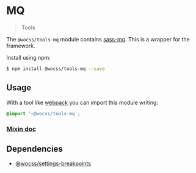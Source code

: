 # MQ

> Tools

The `@wocss/tools-mq` module contains [sass-mq](https://github.com/sass-mq/sass-mq). This is a wrapper for the framework.

Install using npm:

```sh
$ npm install @wocss/tools-mq --save
```

## Usage

With a tool like [webpack](https://webpack.github.io/) you can import this module writing:

```scss
@import '~@wocss/tools-mq';
```

### [Mixin doc](https://github.com/sass-mq/sass-mq#how-to-use-it)


## Dependencies

* [@wocss/settings-breakpoints](https://github.com/wocss/wocss/tree/master/packages/settings.breakpoints#readme)
